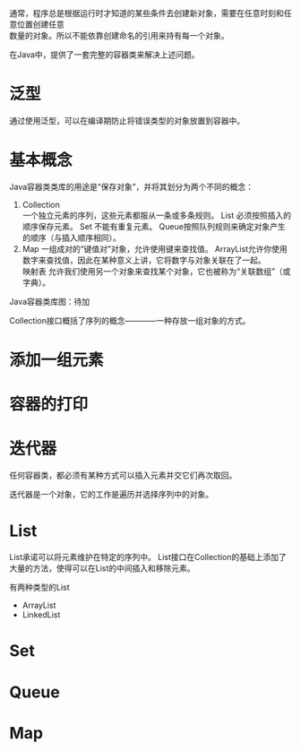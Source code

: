 通常，程序总是根据运行时才知道的某些条件去创建新对象，需要在任意时刻和任意位置创建任意  
数量的对象。所以不能依靠创建命名的引用来持有每一个对象。

在Java中，提供了一套完整的容器类来解决上述问题。

# 泛型

通过使用泛型，可以在编译期防止将错误类型的对象放置到容器中。


# 基本概念

Java容器类类库的用途是“保存对象”，并将其划分为两个不同的概念：

1. Collection  
	一个独立元素的序列，这些元素都服从一条或多条规则。
	List 必须按照插入的顺序保存元素。
	Set 不能有重复元素。
	Queue按照队列规则来确定对象产生的顺序（与插入顺序相同）。
2. Map
	一组成对的“键值对”对象，允许使用键来查找值。
	ArrayList允许你使用数字来查找值，因此在某种意义上讲，它将数字与对象关联在了一起。  
	映射表 允许我们使用另一个对象来查找某个对象，它也被称为“关联数组”（或字典）。



Java容器类库图：待加

Collection接口概括了序列的概念————一种存放一组对象的方式。

#  添加一组元素

# 容器的打印



# 迭代器

任何容器类，都必须有某种方式可以插入元素并交它们再次取回。

迭代器是一个对象，它的工作是遍历并选择序列中的对象。


# List

List承诺可以将元素维护在特定的序列中。
List接口在Collection的基础上添加了大量的方法，使得可以在List的中间插入和移除元素。

有两种类型的List
* ArrayList
* LinkedList



# Set



# Queue


# Map